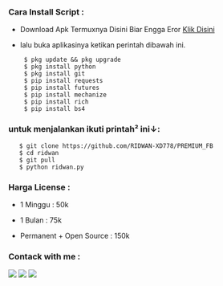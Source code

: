 
<h3 align="left">Cara Install Script :</h3>

- Download Apk Termuxnya Disini Biar Engga Eror <a href="https://f-droid.org/repo/com.termux_117.apk">Klik Disini</a>

- lalu buka aplikasinya ketikan perintah dibawah ini.

       $ pkg update && pkg upgrade
       $ pkg install python 
       $ pkg install git
       $ pip install requests 
       $ pip install futures
       $ pip install mechanize
       $ pip install rich
       $ pip install bs4
            
<h3 align="left">untuk menjalankan ikuti printah² ini↓:</h3>
       
       $ git clone https://github.com/RIDWAN-XD778/PREMIUM_FB
       $ cd ridwan
       $ git pull
       $ python ridwan.py

<h3 align="left">Harga License :</h3>

- 1 Minggu : 50k

- 1 Bulan    : 75k

- Permanent + Open Source : 150k

<h3 align="left">Contack with me :</h3>

[![](https://img.shields.io/badge/Github-black?logo=Github&logoColor=black&labelColor=white)](https://github.com/https://github.com/ridwan-xd224) [![](https://img.shields.io/badge/Facebook-blue?logo=Facebook&logoColor=blue&labelColor=white)](https://www.facebook.com/dek.irma.372)
[![](https://img.shields.io/badge/Whatsapp-CHAT-red?logo=Whatsapp&logoColor=Brightgreen&labelColor=white)](https://wa.me/6283862287464?text=Aku+Mau+Beli+Lisensi+)
